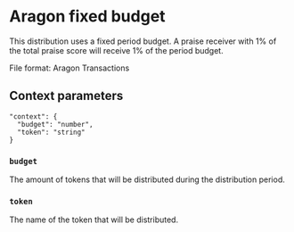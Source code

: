 # Aragon fixed budget

This distribution uses a fixed period budget. A praise receiver with 1% of the total praise score will receive 1% of the period budget.

File format: Aragon Transactions

## Context parameters

```
"context": {
  "budget": "number",
  "token": "string"
}
```

### `budget`

The amount of tokens that will be distributed during the distribution period.

### `token`

The name of the token that will be distributed.
